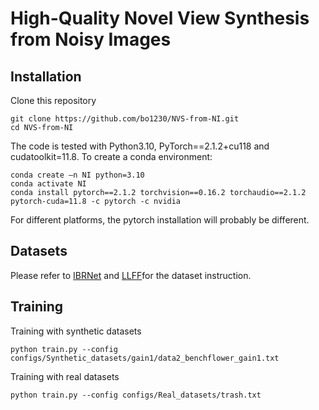 # High-Quality Novel View Synthesis from Noisy Images

## Installation
Clone this repository
```
git clone https://github.com/bo1230/NVS-from-NI.git 
cd NVS-from-NI
```

The code is tested with Python3.10, PyTorch==2.1.2+cu118 and cudatoolkit=11.8. To create a conda environment:
```
conda create –n NI python=3.10
conda activate NI
conda install pytorch==2.1.2 torchvision==0.16.2 torchaudio==2.1.2 pytorch-cuda=11.8 -c pytorch -c nvidia
```
For different platforms, the pytorch installation will probably be different.

## Datasets
Please refer to [IBRNet](https://github.com/googleinterns/IBRNet) and [LLFF](https://github.com/Fyusion/LLFF)for the dataset instruction.



## Training
Training with synthetic datasets
```
python train.py --config configs/Synthetic_datasets/gain1/data2_benchflower_gain1.txt
```
Training with real datasets
```
python train.py --config configs/Real_datasets/trash.txt
```
 




